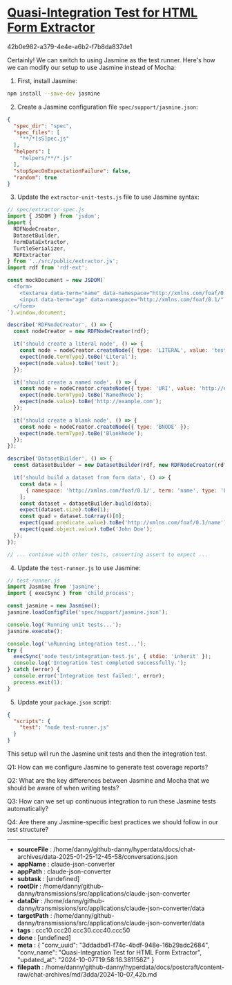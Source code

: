# [Quasi-Integration Test for HTML Form Extractor](https://claude.ai/chat/3ddadbd1-f74c-4bdf-948e-16b29adc2684)

42b0e982-a379-4e4e-a6b2-f7b8da837de1

 Certainly! We can switch to using Jasmine as the test runner. Here's how we can modify our setup to use Jasmine instead of Mocha:

1. First, install Jasmine:

```bash
npm install --save-dev jasmine
```

2. Create a Jasmine configuration file `spec/support/jasmine.json`:

```json
{
  "spec_dir": "spec",
  "spec_files": [
    "**/*[sS]pec.js"
  ],
  "helpers": [
    "helpers/**/*.js"
  ],
  "stopSpecOnExpectationFailure": false,
  "random": true
}
```

3. Update the `extractor-unit-tests.js` file to use Jasmine syntax:

```javascript
// spec/extractor-spec.js
import { JSDOM } from 'jsdom';
import {
  RDFNodeCreator,
  DatasetBuilder,
  FormDataExtractor,
  TurtleSerializer,
  RDFExtractor
} from '../src/public/extractor.js';
import rdf from 'rdf-ext';

const mockDocument = new JSDOM(`
  <form>
    <textarea data-term="name" data-namespace="http://xmlns.com/foaf/0.1/">John Doe</textarea>
    <input data-term="age" data-namespace="http://xmlns.com/foaf/0.1/" type="number" value="30">
  </form>
`).window.document;

describe('RDFNodeCreator', () => {
  const nodeCreator = new RDFNodeCreator(rdf);

  it('should create a literal node', () => {
    const node = nodeCreator.createNode({ type: 'LITERAL', value: 'test' });
    expect(node.termType).toBe('Literal');
    expect(node.value).toBe('test');
  });

  it('should create a named node', () => {
    const node = nodeCreator.createNode({ type: 'URI', value: 'http://example.com' });
    expect(node.termType).toBe('NamedNode');
    expect(node.value).toBe('http://example.com');
  });

  it('should create a blank node', () => {
    const node = nodeCreator.createNode({ type: 'BNODE' });
    expect(node.termType).toBe('BlankNode');
  });
});

describe('DatasetBuilder', () => {
  const datasetBuilder = new DatasetBuilder(rdf, new RDFNodeCreator(rdf));

  it('should build a dataset from form data', () => {
    const data = [
      { namespace: 'http://xmlns.com/foaf/0.1/', term: 'name', type: 'LITERAL', value: 'John Doe' }
    ];
    const dataset = datasetBuilder.build(data);
    expect(dataset.size).toBe(1);
    const quad = dataset.toArray()[0];
    expect(quad.predicate.value).toBe('http://xmlns.com/foaf/0.1/name');
    expect(quad.object.value).toBe('John Doe');
  });
});

// ... continue with other tests, converting assert to expect ...
```

4. Update the `test-runner.js` to use Jasmine:

```javascript
// test-runner.js
import Jasmine from 'jasmine';
import { execSync } from 'child_process';

const jasmine = new Jasmine();
jasmine.loadConfigFile('spec/support/jasmine.json');

console.log('Running unit tests...');
jasmine.execute();

console.log('\nRunning integration test...');
try {
  execSync('node test/integration-test.js', { stdio: 'inherit' });
  console.log('Integration test completed successfully.');
} catch (error) {
  console.error('Integration test failed:', error);
  process.exit(1);
}
```

5. Update your `package.json` script:

```json
{
  "scripts": {
    "test": "node test-runner.js"
  }
}
```

This setup will run the Jasmine unit tests and then the integration test. 

Q1: How can we configure Jasmine to generate test coverage reports?

Q2: What are the key differences between Jasmine and Mocha that we should be aware of when writing tests?

Q3: How can we set up continuous integration to run these Jasmine tests automatically?

Q4: Are there any Jasmine-specific best practices we should follow in our test structure?

---

* **sourceFile** : /home/danny/github-danny/hyperdata/docs/chat-archives/data-2025-01-25-12-45-58/conversations.json
* **appName** : claude-json-converter
* **appPath** : claude-json-converter
* **subtask** : [undefined]
* **rootDir** : /home/danny/github-danny/transmissions/src/applications/claude-json-converter
* **dataDir** : /home/danny/github-danny/transmissions/src/applications/claude-json-converter/data
* **targetPath** : /home/danny/github-danny/transmissions/src/applications/claude-json-converter/data
* **tags** : ccc10.ccc20.ccc30.ccc40.ccc50
* **done** : [undefined]
* **meta** : {
  "conv_uuid": "3ddadbd1-f74c-4bdf-948e-16b29adc2684",
  "conv_name": "Quasi-Integration Test for HTML Form Extractor",
  "updated_at": "2024-10-07T19:58:16.381156Z"
}
* **filepath** : /home/danny/github-danny/hyperdata/docs/postcraft/content-raw/chat-archives/md/3dda/2024-10-07_42b.md